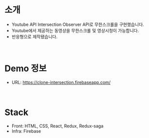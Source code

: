 # 소개
* Youtube API Intersection Observer API로 무한스크롤을 구현했습니다.
* Youtube에서 제공하는 동영상을 무한스크롤 및 영상시청이 가능합니다.
* 반응형으로 제작됐습니다.
<br><br><br>

# Demo 정보
* URL: https://clone-intersection.firebaseapp.com/
<br><br><br>

# Stack
* Front: HTML, CSS, React, Redux, Redux-saga
* Infra: Firebase
